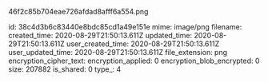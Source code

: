 46f2c85b704eae726afdad8afff6a554.png

id: 38c4d3b6c83440e8bdc85cd1a49e151e
mime: image/png
filename: 
created_time: 2020-08-29T21:50:13.611Z
updated_time: 2020-08-29T21:50:13.611Z
user_created_time: 2020-08-29T21:50:13.611Z
user_updated_time: 2020-08-29T21:50:13.611Z
file_extension: png
encryption_cipher_text: 
encryption_applied: 0
encryption_blob_encrypted: 0
size: 207882
is_shared: 0
type_: 4